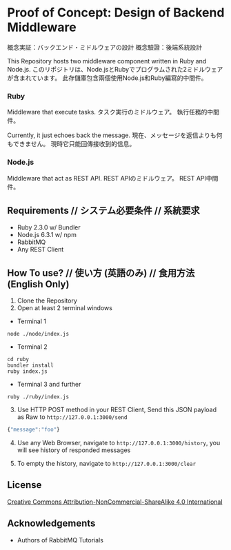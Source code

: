 # Proof of Concept: Design of Backend Middleware
概念実証：バックエンド・ミドルウェアの設計
概念驗證：後端系統設計

This Repository hosts two middleware component written in Ruby and Node.js.
このリポジトリは、Node.jsとRubyでプログラムされた2ミドルウェアが含まれています。
此存儲庫包含兩個使用Node.js和Ruby編寫的中間件。

### Ruby
Middleware that execute tasks.
タスク実行のミドルウェア。
執行任務的中間件。

Currently, it just echoes back the message.
現在、メッセージを返信よりも何もできません。
現時它只能回傳接收到的信息。

### Node.js
Middleware that act as REST API.
REST APIのミドルウェア。
REST API中間件。

## Requirements // システム必要条件 // 系統要求
* Ruby 2.3.0 w/ Bundler
* Node.js 6.3.1 w/ npm
* RabbitMQ
* Any REST Client

## How To use? // 使い方 (英語のみ) // 食用方法 (English Only)

1. Clone the Repository
2. Open at least 2 terminal windows

* Terminal 1
```shell
node ./node/index.js
```
* Terminal 2
```shell
cd ruby
bundler install
ruby index.js
```
* Terminal 3 and further
```shell
ruby ./ruby/index.js
```

3. Use HTTP POST method in your REST Client, Send this JSON payload as Raw to `http://127.0.0.1:3000/send`
```javascript
{"message":"foo"}
```  

4. Use any Web Browser, navigate to `http://127.0.0.1:3000/history`, you will see history of responded messages

5. To empty the history, navigate to `http://127.0.0.1:3000/clear`

## License
[Creative Commons Attribution-NonCommercial-ShareAlike 4.0 International](https://creativecommons.org/licenses/by-nc-sa/4.0/)

## Acknowledgements
* Authors of RabbitMQ Tutorials
